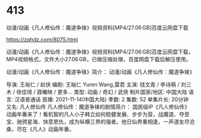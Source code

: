 # 413
动漫/动画《凡人修仙传：魔道争锋》视频资料[MP4/27.06 GB]百度云网盘下载

https://zqhdz.com/8075.html

动漫/动画《凡人修仙传：魔道争锋》视频资料[MP4/27.06 GB]百度云网盘下载，MP4视频格式，文件大小27.06 GB，已做压缩处理，百度网盘下载后解压使用。

动漫/动画《凡人修仙传：魔道争锋》简介：
动漫/动画《凡人修仙传：魔道争锋》

导演: 王裕仁 / 赵侠
编剧: 王裕仁 Yuren Wang,雷君
主演: 钱文青 / 李诗萌 / 刘三木 / 徐佳琦 / 聂曦映 / 更多…
类型: 动画 / 奇幻 / 武侠
制片国家/地区: 中国大陆
语言: 汉语普通话
首播: 2021-11-14(中国大陆)
季数: 2
集数: 52
单集片长: 20分钟
又名: 凡人修仙传 
凡人修仙传：魔道争锋的剧情简介：
国民级IP《凡人修仙传》动画年番来了！看机智的凡人小子韩立如何稳健发展、步步为营，战魔道、夺至宝、驰骋星海、快意恩仇，成为纵横三界的强者。他日仙界重相逢，一声道友尽沧桑，尽在《凡人》动画年番。

